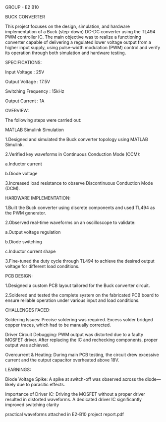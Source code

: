 GROUP - E2 B10

BUCK CONVERTER

This project focuses on the design, simulation, and hardware implementation of a Buck (step-down) DC-DC converter using the TL494 PWM controller IC.
The main objective was to realize a functioning converter capable of delivering a regulated lower voltage output from a higher input supply, using pulse-width modulation (PWM) control and verify its operation through both simulation and hardware testing.


SPECIFICATIONS:


Input Voltage : 25V

Output Voltage : 17.5V

Switching Frequency : 15kHz

Output Current : 1A


OVERVIEW:


The following steps were carried out:



MATLAB Simulink Simulation

1.Designed and simulated the Buck converter topology using MATLAB Simulink.

2.Verified key waveforms in Continuous Conduction Mode (CCM):

a.Inductor current

b.Diode voltage

3.Increased load resistance to observe Discontinuous Conduction Mode (DCM).



HARDWARE IMPLEMENTATION:

1.Built the Buck converter using discrete components and used TL494 as the PWM generator.

2.Observed real-time waveforms on an oscilloscope to validate:

a.Output voltage regulation

b.Diode switching

c.Inductor current shape

3.Fine-tuned the duty cycle through TL494 to achieve the desired output voltage for different load conditions.



PCB DESIGN:

1.Designed a custom PCB layout tailored for the Buck converter circuit.

2.Soldered and tested the complete system on the fabricated PCB board to ensure reliable operation under various input and load conditions.



CHALLENGES FACED:

Soldering Issues: Precise soldering was required. Excess solder bridged copper traces, which had to be manually corrected.

Driver Circuit Debugging: PWM output was distorted due to a faulty MOSFET driver. After replacing the IC and rechecking components, proper output was achieved.

Overcurrent & Heating: During main PCB testing, the circuit drew excessive current and the output capacitor overheated above 18V.


LEARNINGS:

Diode Voltage Spike: A spike at switch-off was observed across the diode—likely due to parasitic effects.

Importance of Driver IC: Driving the MOSFET without a proper driver resulted in distorted waveforms. A dedicated driver IC significantly improved switching clarity


practical waveforms attached in E2-B10 project report.pdf
